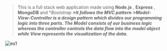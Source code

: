 >This is a full stack web application made using **Node.js** , **Express** , **MongoDB** and **Bootstrap*
***>It follows the MVC pattern***
***>Model-View-Controller is a design pattern which divides our programming logic into three parts. 
>The *Model* consists of our business logic whereas the controller controls the data flow into the model object while *View* represents the visualization of the data.***

![es1](https://user-images.githubusercontent.com/85080181/151331405-d5a20d64-8684-4586-8cea-fd0fa3b234f1.PNG)

